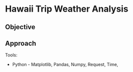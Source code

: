 # Hawaii Trip Weather Analysis

## Objective


## Approach
Tools:

* Python - Matplotlib, Pandas, Numpy, Request, Time, 

